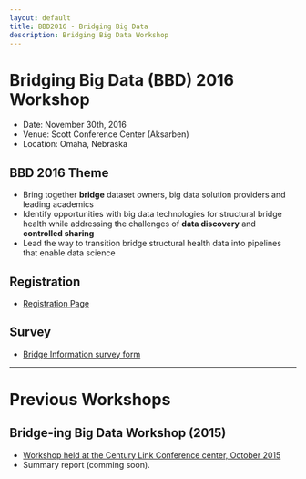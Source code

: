 ```yaml
---
layout: default
title: BBD2016 - Bridging Big Data
description: Bridging Big Data Workshop
---
```


# Bridging Big Data (BBD) 2016 Workshop
* Date: November 30th, 2016
* Venue: Scott Conference Center (Aksarben)
* Location: Omaha, Nebraska

## BBD 2016 Theme

- Bring together **bridge** dataset owners, big data solution providers and leading academics
- Identify opportunities with big data technologies for structural bridge health while addressing the challenges of **data discovery** and **controlled sharing**
- Lead the way to transition bridge structural health data into pipelines that enable data science

## Registration

* [Registration Page](http://bridgingbigdata.eventbrite.com)

## Survey

* [Bridge Information survey form](https://goo.gl/forms/B3YojusikMTXNYwK2)

---

# Previous Workshops

## Bridge-ing Big Data Workshop (2015)

* [Workshop held at the Century Link Conference center, October 2015](http://engineering.unl.edu/bridging-big-data-workshop/)
* Summary report (comming soon).
